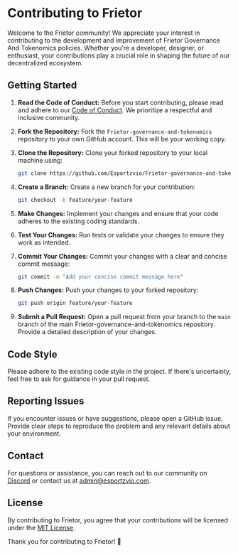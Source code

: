 # Contributing to Frietor

Welcome to the Frietor community! We appreciate your interest in contributing to the development and improvement of Frietor Governance And Tokenomics policies. Whether you're a developer, designer, or enthusiast, your contributions play a crucial role in shaping the future of our decentralized ecosystem.

## Getting Started

1. **Read the Code of Conduct:**
   Before you start contributing, please read and adhere to our [Code of Conduct](./CODE_OF_CONDUCT.md). We prioritize a respectful and inclusive community.

2. **Fork the Repository:**
   Fork the `Frietor-governance-and-tokenomics` repository to your own GitHub account. This will be your working copy.

3. **Clone the Repository:**
   Clone your forked repository to your local machine using:

   ```bash
   git clone https://github.com/Esportzvio/Frietor-governance-and-tokenomics.git
   ```

4. **Create a Branch:**
   Create a new branch for your contribution:

   ```bash
   git checkout -b feature/your-feature
   ```

5. **Make Changes:**
   Implement your changes and ensure that your code adheres to the existing coding standards.

6. **Test Your Changes:**
   Run tests or validate your changes to ensure they work as intended.

7. **Commit Your Changes:**
   Commit your changes with a clear and concise commit message:

   ```bash
   git commit -m "Add your concise commit message here"
   ```

8. **Push Changes:**
   Push your changes to your forked repository:

   ```bash
   git push origin feature/your-feature
   ```

9. **Submit a Pull Request:**
   Open a pull request from your branch to the `main` branch of the main Frietor-governance-and-tokenomics repository. Provide a detailed description of your changes.

## Code Style

Please adhere to the existing code style in the project. If there's uncertainty, feel free to ask for guidance in your pull request.

## Reporting Issues

If you encounter issues or have suggestions, please open a GitHub issue. Provide clear steps to reproduce the problem and any relevant details about your environment.

## Contact

For questions or assistance, you can reach out to our community on [Discord](https://discord.gg/3r8uHFwvUn) or contact us at [admin@esportzvio.com](mailto:admin@esportzvio.com).

## License

By contributing to Frietor, you agree that your contributions will be licensed under the [MIT License](./LICENSE).

Thank you for contributing to Frietor! 🚀
